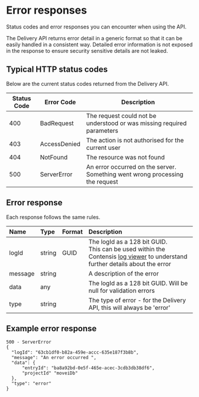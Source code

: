 # Error responses

Status codes and error responses you can encounter when using the API.

The Delivery API returns error detail in a generic format so that it can be easily handled in a consistent way. Detailed error information is not exposed in the response to ensure security sensitive details are not leaked.

## Typical HTTP status codes
Below are the current status codes returned from the Delivery API.

| Status Code | Error Code | Description |
| ----------- | -------------- | ----------- |
| 400 | BadRequest |  The request could not be understood or was missing required parameters |
| 403 | AccessDenied | The action is not authorised for the current user |
| 404 | NotFound | The resource was not found |
| 500 | ServerError | An error occurred on the server. Something went wrong processing the request |


## Error response
Each response follows the same rules.

| Name | Type | Format | Description |
| :--- | :--- | :----- | :---------- |
| logId | string | GUID | The logId as a 128 bit GUID.<br />This can be used within the Contensis [log viewer](https://zenhub.zengenti.com/Contensis/9/kb/Tools%20and%20utilities/log-viewer/Contensis-log-viewer-overview.aspx) to understand further details about the error |
| message | string | | A description of the error |
| data | any | | The logId as a 128 bit GUID. Will be null for validation errors |
| type | string | | The type of error - for the Delivery API, this will always be 'error' |

## Example error response

```http
500 - ServerError
{
  "logId": "63cb1df0-b82a-459e-accc-635e187f3b8b",
  "message": "An error occurred ",
  "data": {
      "entryId": "ba8a92bd-0e5f-465e-acec-3cdb3db38df6",
      "projectId" "moveiDb"
  },
  "type": "error"
}
```
